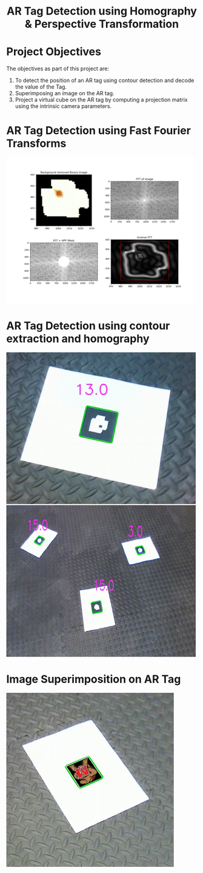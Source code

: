 <div align="center">
<h1>AR Tag Detection using Homography & Perspective Transformation</h1>
</div>

<h1>Project Objectives</h1>
The objectives as part of this project are:
<ol>
<li>To detect the position of an AR tag using contour detection and decode the value of the Tag.</li>
<li>Superimposing an image on the AR tag.</li>
<li>Project a virtual cube on the AR tag by computing a projection matrix using the intrinsic camera parameters.</li>
</ol>
  
<h1>AR Tag Detection using Fast Fourier Transforms</h1>
<p float="left">
<img src="https://github.com/jayesh68/April-Tag-Detection-homography/blob/main/FFT.png"/>
</p>
  

<h1>AR Tag Detection using contour extraction and homography</h1>
<p float="left">
<img src="https://github.com/jayesh68/April-Tag-Detection-homography/blob/main/Decode2.png" width="500" height="400" />
<img src="https://github.com/jayesh68/April-Tag-Detection-homography/blob/main/Decode3.png" width="500" height="400"/>
</p>

<h1>Image Superimposition on AR Tag</h1>
<p float="left">
<img src="https://github.com/jayesh68/April-Tag-Detection-homography/blob/main/Image_Superimpose.png"/>
</p>
